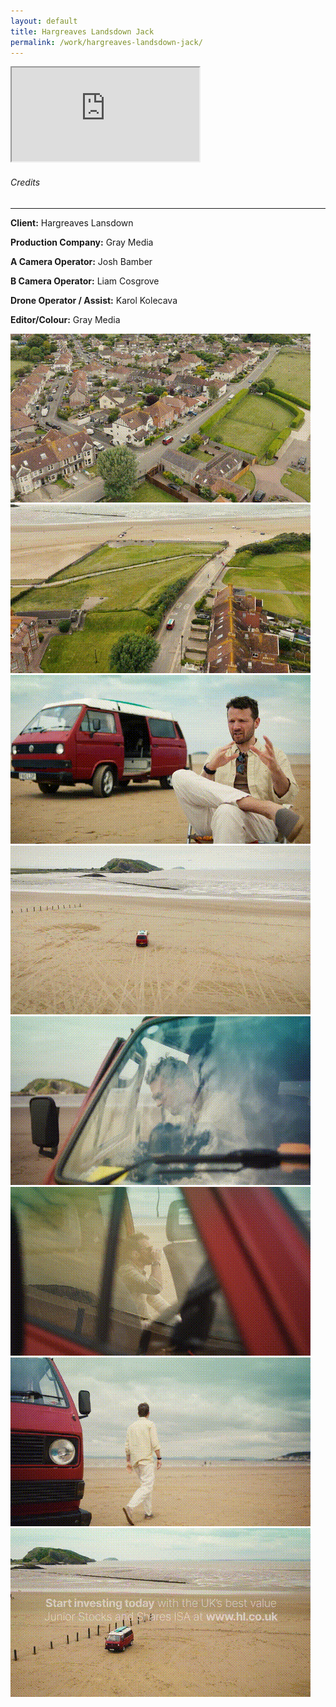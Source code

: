 ```yaml
---
layout: default
title: Hargreaves Landsdown Jack
permalink: /work/hargreaves-landsdown-jack/
---
```


<div class="container mt-5 pt-5">
<div class="ratio ratio-16x9 mb-5">
  <iframe src="https://www.youtube.com/embed/MkD6RoTALb4?controls=1&modestbranding=1&rel=0&iv_load_policy=3&fs=0&disablekb=1" title="Hargreaves Lansdown Jack" allowfullscreen></iframe>
</div>

<div class="credits-section my-5">
  <div class="position-relative mb-4">
    <h6 class="credits-heading text-uppercase fw-normal text-muted mb-2">Credits</h6>
    <hr class="credits-line">
    <div class="credits-line-highlight"></div>
  </div>

  <p class="mb-2"><strong>Client:</strong> Hargreaves Lansdown</p>
  <p class="mb-2"><strong>Production Company:</strong> Gray Media</p>
  <p class="mb-2"><strong>A Camera Operator:</strong> Josh Bamber</p>
  <p class="mb-2"><strong>B Camera Operator:</strong> Liam Cosgrove</p>
  <p class="mb-2"><strong>Drone Operator / Assist:</strong> Karol Kolecava</p>
  <p class="mb-2"><strong>Editor/Colour:</strong> Gray Media</p>
</div>

<div class="row g-4">
  <div class="col-md-4"><img src="/assets/gifs/jack_001.gif" class="grid-image" alt="GIF 1"></div>
  <div class="col-md-4"><img src="/assets/gifs/jack_002.gif" class="grid-image" alt="GIF 2"></div>
  <div class="col-md-4"><img src="/assets/gifs/jack_003.gif" class="grid-image" alt="GIF 3"></div>
  <div class="col-md-4"><img src="/assets/gifs/jack_004.gif" class="grid-image" alt="GIF 4"></div>
  <div class="col-md-4"><img src="/assets/gifs/jack_005.gif" class="grid-image" alt="GIF 5"></div>
  <div class="col-md-4"><img src="/assets/gifs/jack_006.gif" class="grid-image" alt="GIF 6"></div>
  <div class="col-md-4"><img src="/assets/gifs/jack_007.gif" class="grid-image" alt="GIF 7"></div>
  <div class="col-md-4"><img src="/assets/gifs/jack_008.gif" class="grid-image" alt="GIF 8"></div>
</div>